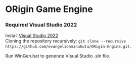 # ORigin Game Engine

### Required Visual Studio 2022
Install [Visual Studio 2022](https://visualstudio.microsoft.com/downloads/) <br>
Cloning the repository recursively:
`git clone --recursive https://github.com/evangelionmanuhutu/ORigin-Engine.git`.

Run WinGen.bat to generate Visual Studio .sln file.
